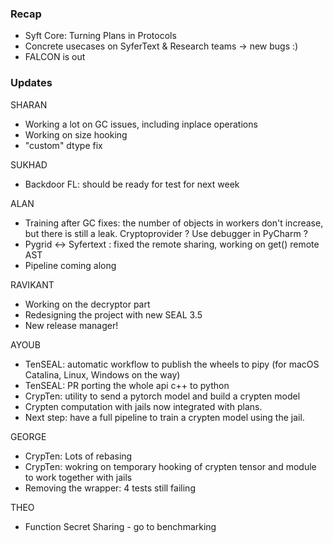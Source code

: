 ### Recap

- Syft Core: Turning Plans in Protocols
- Concrete usecases on SyferText & Research teams -> new bugs :)
- FALCON is out

### Updates

SHARAN
- Working a lot on GC issues, including inplace operations
- Working on size hooking
- "custom" dtype fix

SUKHAD
- Backdoor FL: should be ready for test for next week

ALAN
- Training after GC fixes: the number of objects in workers don't increase, but there is still a leak. Cryptoprovider ? Use debugger in PyCharm ? 
- Pygrid <-> Syfertext : fixed the remote sharing, working on get() remote AST
- Pipeline coming along

RAVIKANT
- Working on the decryptor part
- Redesigning the project with new SEAL 3.5
- New release manager!

AYOUB
- TenSEAL: automatic workflow to publish the wheels to pipy (for macOS Catalina, Linux, Windows on the way)
- TenSEAL: PR porting the whole api c++ to python
- CrypTen: utility to send a pytorch model and build a crypten model 
- Crypten computation with jails now integrated with plans. 
- Next step: have a full pipeline to train a crypten model using the jail.

GEORGE
- CrypTen: Lots of rebasing 
- CrypTen: wokring on temporary hooking of crypten tensor and module to work together with jails
- Removing the wrapper: 4 tests still failing

THEO
- Function Secret Sharing - go to benchmarking
